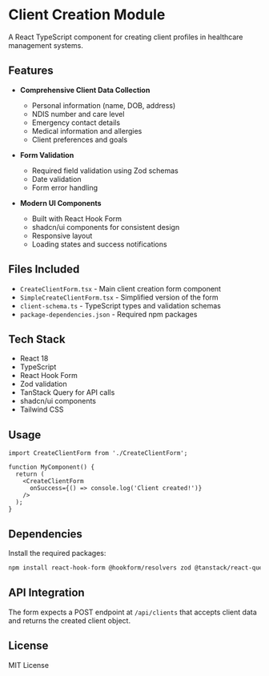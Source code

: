 # Client Creation Module

A React TypeScript component for creating client profiles in healthcare management systems.

## Features

- **Comprehensive Client Data Collection**
  - Personal information (name, DOB, address)
  - NDIS number and care level
  - Emergency contact details
  - Medical information and allergies
  - Client preferences and goals

- **Form Validation**
  - Required field validation using Zod schemas
  - Date validation
  - Form error handling

- **Modern UI Components**
  - Built with React Hook Form
  - shadcn/ui components for consistent design
  - Responsive layout
  - Loading states and success notifications

## Files Included

- `CreateClientForm.tsx` - Main client creation form component
- `SimpleCreateClientForm.tsx` - Simplified version of the form
- `client-schema.ts` - TypeScript types and validation schemas
- `package-dependencies.json` - Required npm packages

## Tech Stack

- React 18
- TypeScript
- React Hook Form
- Zod validation
- TanStack Query for API calls
- shadcn/ui components
- Tailwind CSS

## Usage

```tsx
import CreateClientForm from './CreateClientForm';

function MyComponent() {
  return (
    <CreateClientForm 
      onSuccess={() => console.log('Client created!')}
    />
  );
}
```

## Dependencies

Install the required packages:

```bash
npm install react-hook-form @hookform/resolvers zod @tanstack/react-query
```

## API Integration

The form expects a POST endpoint at `/api/clients` that accepts client data and returns the created client object.

## License

MIT License